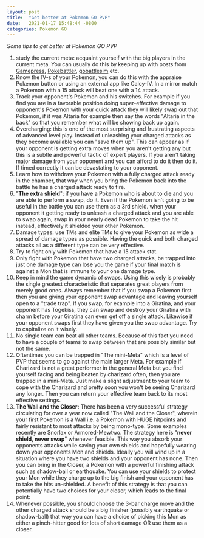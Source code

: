 ```yaml
---
layout: post
title:  "Get better at Pokemon GO PVP"
date:   2021-01-17 15:48:44 -0800
categories: Pokemon GO
---
```

*Some tips to get better at Pokemon GO PVP*<br>
1. study the current meta: acquaint yourself with the big players in the current meta. You can usually do this by keeping up with posts from <a href="https://gamepress.gg/pokemongo/great-league-pvp-tier-list">Gamepress</a>, <a href="https://www.pokebattler.com/">Pokebattler</a>, <a href="https://gamepress.gg/pokemongo/gobattlesim">gobattlesim</a> etc.<br>
2. Know the IV-s of your Pokemon, you can do this with the appraise Pokemon button or using an external app like Calcy-IV. In a mirror match a Pokemon with a 15 attack will beat one with a 14 attack.<br>
3. Track your opponent's Pokemon and his switches. For example if you find you are in a favorable position doing super-effective damage to opponent's Pokemon with your quick attack they will likely swap out that Pokemon, if it was Altaria for example then say the words "Altaria in the back" so that you remember what will be showing back up again. <br>
4. Overcharging: this is one of the most surprising and frustrating aspects of advanced level play. Instead of unleashing your charged attacks as they become available you can "save them up". This can appear as if your opponent is getting extra moves when you aren't getting any but this is a subtle and powerful tactic of expert players. If you aren't taking major damage from your opponent and you can afford to do it then do it. If timed correctly it can be devastating to your opponent. <br>
5. Learn how to withdraw your Pokemon with a fully charged attack ready in the chamber, that way when you bring the Pokemon back into the battle he has a charged attack ready to fire. 
6. "<b>The extra shield</b>": if you have a Pokemon who is about to die and you are able to perform a swap, do it. Even if the Pokemon isn't going to be useful in the battle you can use them as a 3rd shield. when your opponent it getting ready to unleash a charged attack and you are able to swap again, swap in your nearly dead Pokemon to take the hit instead, effectively it shielded your other Pokemon. <br>
7. Damage types: use TMs and elite TMs to give your Pokemon as wide a spread of damage types as possible. Having the quick and both charged attacks all as a different type can be very effective. <br>
8. Try to fight only with Pokemon that have a 15 attack stat. 
9. Only fight with Pokemon that have two charged attacks, be trapped into just one damage type can lose you the game if your final match is against a Mon that is immune to your one damage type. 
10. Keep in mind the game dynamic of swaps. Using this wisely is probably the single greatest characteristic that separates great players from merely good ones. Always remember that if you swap a Pokemon first then you are giving your opponent swap advantage and leaving yourself open to a "trade trap". If you swap, for example into a Giratina, and your opponent has Togekiss, they can swap and destroy your Giratina with charm before your Giratina can even get off a single attack. Likewise if your opponent swaps first they have given you the swap advantage. Try to capitalize on it wisely. <br>
11. No single team can beat all other teams. Because of this fact you need to have a couple of teams to swap between that are possibly similar but not the same. <br>
12. Oftentimes you can be trapped in "The mini-Meta" which is a level of PVP that seems to go against the main larger Meta. For example if Charizard is not a great performer in the general Meta but you find yourself facing and being beaten by charizard often, then you are trapped in a mini-Meta. Just make a slight adjustment to your team to cope with the Charizard and pretty soon you won't be seeing Charizard any longer. Then you can return your effective team back to its most effective settings. <br>
13. <b>The Wall and the Closer:</b> There has been a very successful strategy circulating for over a year now called "The Wall and the Closer", wherein your first Pokemon is a Wall i.e. a Pokemon with HUGE hitpoints and fairly resistant to most attacks by being mono-type. Some examples recently are Snorlax or Armored-Mewtwo. The strategy here is "<b>never shield, never swap</b>" whenever feasible. This way you absorb your opponents attacks while saving your own shields and hopefully wearing down your opponents Mon and shields. Ideally you will wind up in a situation where you have two shields and your opponent has none. Then you can bring in the Closer, a Pokemon with a powerful finishing attack such as shadow-ball or earthquake. You can use your shields to protect your Mon while they charge up to the big finish and your opponent has to take the hits un-shielded. A benefit of this strategy is that you can potentially have two choices for your closer, which leads to the final point:<br>
14. Whenever possible, you should choose the 3-bar charge move and the other charged attack should be a big finisher (possibly earthquake or shadow-ball) that way you can have a choice of picking this Mon as either a pinch-hitter good for lots of short damage OR use them as a closer. 
 

